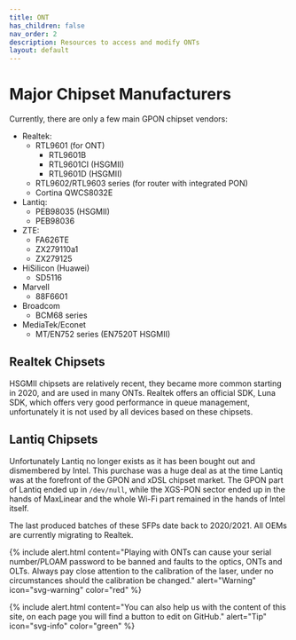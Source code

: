```yaml
---
title: ONT
has_children: false
nav_order: 2
description: Resources to access and modify ONTs
layout: default
---
```



# Major Chipset Manufacturers

Currently, there are only a few main GPON chipset vendors:

- Realtek:
    * RTL9601 (for ONT)
        - RTL9601B  
        - RTL9601CI (HSGMII)
        - RTL9601D (HSGMII)
    * RTL9602/RTL9603 series (for router with integrated PON)
    * Cortina QWCS8032E
- Lantiq:
    * PEB98035 (HSGMII)
    * PEB98036
- ZTE:
    * FA626TE 
    * ZX279110a1
    * ZX279125
- HiSilicon (Huawei)
    * SD5116
- Marvell 
    * 88F6601
- Broadcom
    * BCM68 series
- MediaTek/Econet
    * MT/EN752 series (EN7520T HSGMII)

## Realtek Chipsets

HSGMII chipsets are relatively recent, they became more common starting in 2020, and are used in many ONTs. Realtek offers an official SDK, Luna SDK, which offers very good performance in queue management, unfortunately it is not used by all devices based on these chipsets.

## Lantiq Chipsets

Unfortunately Lantiq no longer exists as it has been bought out and dismembered by Intel. This purchase was a huge deal as at the time Lantiq was at the forefront of the GPON and xDSL chipset market.
The GPON part of Lantiq ended up in `/dev/null`, while the XGS-PON sector ended up in the hands of MaxLinear and the whole Wi-Fi part remained in the hands of Intel itself.

The last produced batches of these SFPs date back to 2020/2021. All OEMs are currently migrating to Realtek.

{% include alert.html content="Playing with ONTs can cause your serial number/PLOAM password to be banned and faults to the optics, ONTs and OLTs. Always pay close attention to the calibration of the laser, under no circumstances should the calibration be changed." alert="Warning"  icon="svg-warning" color="red" %}

{% include alert.html content="You can also help us with the content of this site, on each page you will find a button to edit on GitHub." alert="Tip"  icon="svg-info" color="green" %}
